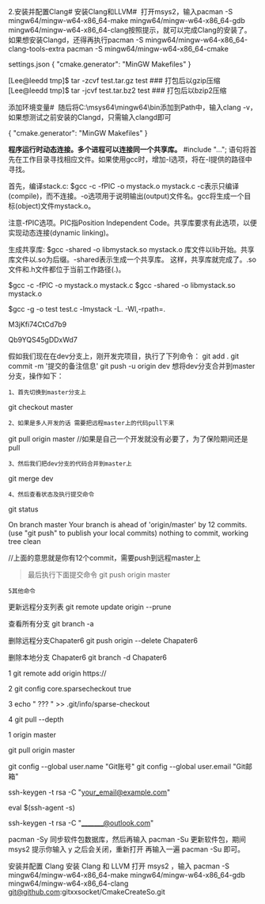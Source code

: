 2.安装并配置Clang#
安装Clang和LLVM#
​ 打开msys2，输入pacman -S mingw64/mingw-w64-x86_64-make mingw64/mingw-w64-x86_64-gdb mingw64/mingw-w64-x86_64-clang按照提示，就可以完成Clang的安装了。如果想安装Clangd，还得再执行pacman -S mingw64/mingw-w64-x86_64-clang-tools-extra
pacman -S mingw64/mingw-w64-x86_64-cmake


settings.json
{
    "cmake.generator": "MinGW Makefiles"
}


[Lee@leedd tmp]$ tar -zcvf  test.tar.gz    test        ### 打包后以gzip压缩
[Lee@leedd tmp]$ tar -jcvf  test.tar.bz2   test        ### 打包后以bzip2压缩

添加环境变量#
​ 随后将C:\msys64\mingw64\bin添加到Path中，输入clang -v，如果想测试之前安装的Clangd，只需输入clangd即可



{
    "cmake.generator": "MinGW Makefiles"
}





**程序运行时动态连接。多个进程可以连接同一个共享库。**
#include "..."; 语句将首先在工作目录寻找相应文件。如果使用gcc时，增加-I选项，将在-I提供的路径中寻找。

首先，编译stack.c:
$gcc -c -fPIC -o mystack.o mystack.c
-c表示只编译(compile)，而不连接。-o选项用于说明输出(output)文件名。gcc将生成一个目标(object)文件mystack.o。

注意-fPIC选项。PIC指Position Independent Code。共享库要求有此选项，以便实现动态连接(dynamic linking)。

生成共享库:
$gcc -shared -o libmystack.so mystack.o
库文件以lib开始。共享库文件以.so为后缀。-shared表示生成一个共享库。
这样，共享库就完成了。.so文件和.h文件都位于当前工作路径(.)。

$gcc -c -fPIC -o mystack.o mystack.c
$gcc -shared -o libmystack.so mystack.o


$gcc -g -o test test.c -lmystack -L. -Wl,-rpath=.

M3jKfi74CtCd7b9

Qb9YQS45gDDxWd7

假如我们现在在dev分支上，刚开发完项目，执行了下列命令：
git  add .
git  commit -m '提交的备注信息'
git  push -u origin dev
想将dev分支合并到master分支，操作如下：

    1、首先切换到master分支上

git  checkout master

    2、如果是多人开发的话 需要把远程master上的代码pull下来

git pull origin master
//如果是自己一个开发就没有必要了，为了保险期间还是pull

    3、然后我们把dev分支的代码合并到master上

git  merge dev

    4、然后查看状态及执行提交命令

git status

On branch master
Your branch is ahead of 'origin/master' by 12 commits.
  (use "git push" to publish your local commits)
nothing to commit, working tree clean

//上面的意思就是你有12个commit，需要push到远程master上 
> 最后执行下面提交命令
git push origin master

    5其他命令

更新远程分支列表
git remote update origin --prune

查看所有分支
git branch -a

删除远程分支Chapater6
git push origin --delete Chapater6

删除本地分支 Chapater6
git branch -d  Chapater6



1 git remote add origin https://

2 git config core.sparsecheckout true

3 echo "  ???  " >> .git/info/sparse-checkout

4 git pull --depth 

1 origin master

git pull origin master

git config --global user.name "Git账号" git config --global user.email "Git邮箱"

ssh-keygen -t rsa -C "your_email@example.com"

eval $(ssh-agent -s)


ssh-keygen -t rsa -C "_______@outlook.com"


pacman -Sy 同步软件包数据库，然后再输入 pacman -Su 更新软件包，期间 msys2 提示你输入 y 之后会关闭，重新打开 再输入一遍 pacman -Su 即可。

安装并配置 Clang
安装 Clang 和 LLVM
打开 msys2 ，输入 pacman -S mingw64/mingw-w64-x86_64-make mingw64/mingw-w64-x86_64-gdb mingw64/mingw-w64-x86_64-clang
git@github.com:gitxxsocket/CmakeCreateSo.git
